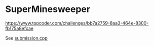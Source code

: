 # SuperMinesweeper

https://www.topcoder.com/challenges/bb7a2759-8aa3-464e-8300-fb175a8efcae

See [submission.cpp](./submission.cpp)
